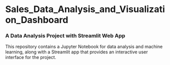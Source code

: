 # Sales_Data_Analysis_and_Visualization_Dashboard
### A Data Analysis Project with Streamlit Web App
This repository contains a Jupyter Notebook for data analysis and machine learning, along with a Streamlit app that provides an interactive user interface for the project.

